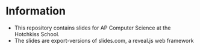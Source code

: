 # Information

- This repository contains slides for AP Computer Science at the Hotchkiss School.
- The slides are export-versions of slides.com, a reveal.js web framework
